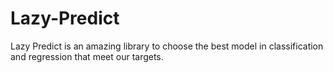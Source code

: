 # Lazy-Predict
Lazy Predict is an amazing library to choose the best model in classification and regression that meet our targets.
